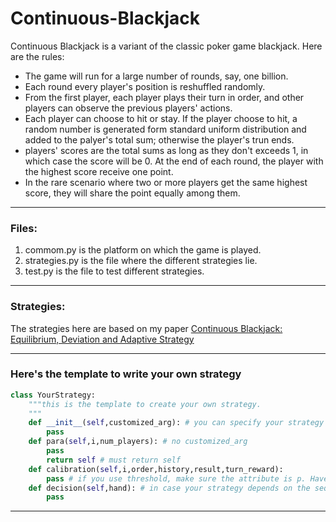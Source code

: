 # Continuous-Blackjack
Continuous Blackjack is a variant of the classic poker game blackjack. Here are the rules:
* The game will run for a large number of rounds, say, one billion.
* Each round every player's position is reshuffled randomly.
* From the first player, each player plays their turn in order, and other players can observe the previous players' actions.
* Each player can choose to hit or stay. If the player choose to hit,  a random number is generated form standard uniform distribution and added to the palyer's total sum; otherwise the player's trun ends.
* players' scores are the total sums as long as they don't exceeds $1$, in which case the score will be $0$. At the end of each round, the player with the highest score receive one point.
* In the rare scenario where two or more players get the same highest score, they will share the point equally among them.
--------------------------
### Files:
1. commom.py is the platform on which the game is played.
2. strategies.py is the file where the different strategies lie.
3. test.py is the file to test different strategies.
---------------------------
### Strategies:

The strategies here are based on my paper [Continuous Blackjack: Equilibrium, Deviation and Adaptive Strategy](https://arxiv.org/abs/2011.10315)

--------------------------

### Here's the template to write your own strategy

```Python 3
class YourStrategy:
    """this is the template to create your own strategy.
    """
    def __init__(self,customized_arg): # you can specify your strategy with any parameters
        pass 
    def para(self,i,num_players): # no customized_arg
        pass
        return self # must return self
    def calibration(self,i,order,history,result,turn_reward):
        pass # if you use threshold, make sure the attribute is p. Have a look at the strategies provided in strategies.py.
    def decision(self,hand): # in case your strategy depends on the sequence of the random numbers rather than the prefix sum.
        pass 
 ```
 ----


